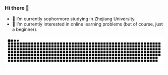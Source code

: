### Hi there 👋

<!--
**MTDickens/mtdickens** is a ✨ _special_ ✨ repository because its `README.md` (this file) appears on your GitHub profile.

Here are some ideas to get you started:

- 🔭 I’m currently working on ...
- 🌱 I’m currently learning ...
- 👯 I’m looking to collaborate on ...
- 🤔 I’m looking for help with ...
- 💬 Ask me about ...
- 📫 How to reach me: ...
- 😄 Pronouns: ...
- ⚡ Fun fact: ...
-->

- 🔭 I’m currently sophormore studying in Zhejiang University. 
- 🌱 I’m currently interested in online learning problems (but of course, just a beginner).

![snake](https://raw.githubusercontent.com/mtdickens/mtdickens/output/github-contribution-grid-snake.svg)
